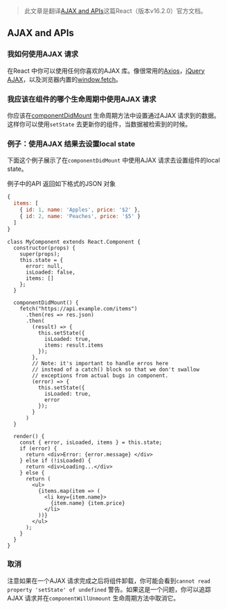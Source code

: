 > 此文章是翻译[AJAX and APIs](https://reactjs.org/docs/faq-ajax.html)这篇React（版本v16.2.0）官方文档。

## AJAX and APIs

### 我如何使用AJAX 请求

在React 中你可以使用任何你喜欢的AJAX 库。像很常用的[Axios](https://github.com/axios/axios)，[jQuery AJAX](https://api.jquery.com/jQuery.ajax/)，以及浏览器内置的[window.fetch](https://developer.mozilla.org/en-US/docs/Web/API/Fetch_API)。

### 我应该在组件的哪个生命周期中使用AJAX 请求

你应该在[componentDidMount](https://reactjs.org/docs/react-component.html#mounting) 生命周期方法中设置通过AJAX 请求到的数据。这样你可以使用`setState` 去更新你的组件，当数据被检索到的时候。

### 例子：使用AJAX 结果去设置local state

下面这个例子展示了在`componentDidMount` 中使用AJAX 请求去设置组件的local state。

例子中的API 返回如下格式的JSON 对象
```js
{
  items: [
    { id: 1, name: 'Apples', price: '$2' },
    { id: 2, name: 'Peaches', price: '$5' }
  ]
}
```

```
class MyComponent extends React.Component {
  constructor(props) {
    super(props);
    this.state = {
      error: null,
      isLoaded: false,
      items: []
    };
  }

  componentDidMount() {
    fetch("https://api.example.com/items")
      .then(res => res.json)
      .then(
        (result) => {
          this.setState({
            isLoaded: true,
            items: result.items
          });
        },
        // Note: it's important to handle erros here
        // instead of a catch() block so that we don't swallow
        // exceptions from actual bugs in component.
        (error) => {
          this.setState({
            isLoaded: true,
            error
          });
        }
      )
  }

  render() {
    const { error, isLoaded, items } = this.state;
    if (error) {
      return <div>Error: {error.message} </div>
    } else if (!isLoaded) {
      return <div>Loading...</div>
    } else {
      return (
        <ul>
          {items.map(item => (
            <li key={item.name}>
              {item.name} {item.price}
            </li>
          ))}
        </ul>
      );
    }
  }
}
```

### 取消

注意如果在一个AJAX 请求完成之后将组件卸载，你可能会看到`cannot read property 'setState' of undefined` 警告。如果这是一个问题，你可以追踪AJAX 请求并在`componentWillUnmount` 生命周期方法中取消它。
